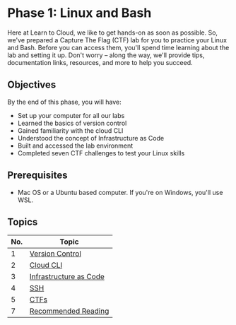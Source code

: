 # Phase 1: Linux and Bash

Here at Learn to Cloud, we like to get hands-on as soon as possible. So, we've prepared a Capture The Flag (CTF) lab for you to practice your Linux and Bash. Before you can access them, you'll spend time learning about the lab and setting it up. Don't worry – along the way, we'll provide tips, documentation links, resources, and more to help you succeed.

## Objectives

By the end of this phase, you will have:

- Set up your computer for all our labs
- Learned the basics of version control
- Gained familiarity with the cloud CLI
- Understood the concept of Infrastructure as Code
- Built and accessed the lab environment
- Completed seven CTF challenges to test your Linux skills

## Prerequisites

- Mac OS or a Ubuntu based computer. If you're on Windows, you'll use WSL.

## Topics 

| No. | Topic                        
|-----|------------------------------|
| 1   | [Version Control](1-versioncontrol.md)             
| 2   | [Cloud CLI](2-cli.md)               
| 3   | [Infrastructure as Code](3-iac.md)     
| 4   | [SSH](4-ssh.md)     | 
| 5   | [CTFs](5-ctf.md) |
| 7   | [Recommended Reading](6-read.md)       

